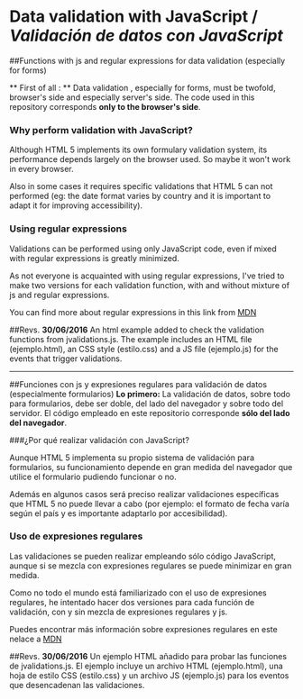 # Data validation with JavaScript / *Validación de datos con JavaScript*
##Functions with js and regular expressions for data validation (especially for forms)

** First of all : ** Data validation , especially for forms, must be twofold, browser's side and especially server's side. The code used in this repository corresponds **only to the browser's side**.

### Why perform validation with JavaScript?

Although HTML 5 implements its own formulary validation system, its performance depends largely on the browser used. So maybe it won't work in every browser.

Also in some cases it requires specific validations that HTML 5 can not performed (eg: the date format varies by country and it is important to adapt it for improving accessibility).

### Using regular expressions

Validations can be performed using only JavaScript code, even if mixed with regular expressions is greatly minimized.

As not everyone is acquainted with using regular expressions, I've tried to make two versions for each validation function, with and without mixture of js and regular expressions.

You can find more about regular expressions in this link from [MDN](https://developer.mozilla.org/en-US/docs/Web/JavaScript/Guide/Regular_Expressions "Mozilla Developer Network")

##Revs.
**30/06/2016** An html example added to check the validation functions from jvalidations.js. The example includes an HTML file (ejemplo.html), an CSS style (estilo.css) and a JS file (ejemplo.js) for the events that trigger validations.
***
##Funciones con js y expresiones regulares para validación de datos (especialmente formularios)
**Lo primero:** La validación de datos, sobre todo para formularios, debe ser doble, del lado del navegador y sobre todo del servidor. El código empleado en este repositorio corresponde **sólo del lado del navegador**.

###¿Por qué realizar validación con JavaScript?

Aunque HTML 5 implementa su propio sistema de validación para formularios, su funcionamiento depende en gran medida del navegador que utilice el formulario pudiendo funcionar o no.

Además en algunos casos será preciso realizar validaciones específicas que HTML 5 no puede llevar a cabo (por ejemplo: el formato de fecha varía según el país y es importante adaptarlo por accesibilidad).

### Uso de expresiones regulares

Las validaciones se pueden realizar empleando sólo código JavaScript, aunque si se mezcla con expresiones regulares se puede minimizar en gran medida.

Como no todo el mundo está familiarizado con el uso de expresiones regulares, he intentado hacer dos versiones para cada función de validación, con y sin mezcla de expresiones regulares y js.

Puedes encontrar más información sobre expresiones regulares en este nelace a [MDN](https://developer.mozilla.org/es/docs/Web/JavaScript/Guide/Regular_Expressions "Mozilla Developer Network")

##Revs.
**30/06/2016** Un ejemplo HTML añadido para probar las funciones de jvalidations.js. El ejemplo incluye un archivo HTML (ejemplo.html), una hoja de estilo CSS (estilo.css) y un archivo JS (ejemplo.js) para los eventos que desencadenan las validaciones.